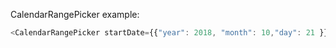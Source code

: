 CalendarRangePicker example:

```js
<CalendarRangePicker startDate={{"year": 2018, "month": 10,"day": 21 }} callbackFromParent={()=> console.log("ACTION")}/>
```